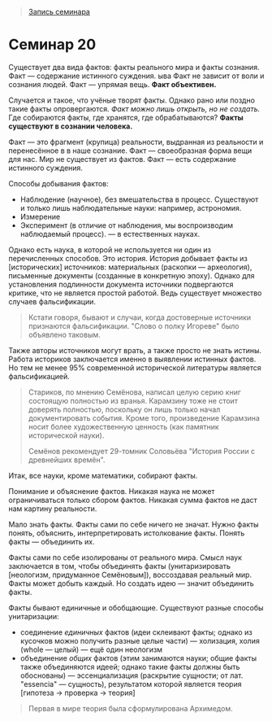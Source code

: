 > [Запись семинара]()

# Семинар 20

Существует два вида фактов: факты реального мира и факты сознания.
Факт — содержание истинного суждения.
ыва
Факт не зависит от воли и сознания людей.
Факт — упрямая вещь.
__Факт объективен.__

Случается и такое, что учёные творят факты.
Однако рано или поздно такие факты опровергаются.
_Факт можно лишь открыть, но не создать._
Где собираются факты, где хранятся, где обрабатываются?
__Факты существуют в сознании человека.__

Факт — это фрагмент (крупица) реальности, выдранная из реальности и перенесённое в в наше сознание.
Факт — своеобразная форма вещи для нас.
Мир не существует из фактов.
Факт — есть содержание истинного суждения.

Способы добывания фактов:
- Наблюдение (научное), без вмешательства в процесс. Существуют и только лишь наблюдательные науки: например, астрономия.
- Измерение
- Эксперимент (в отличие от наблюдения, мы воспроизводим наблюдаемый процесс). — в естественных науках.

Однако есть наука, в которой не используется ни один из перечисленных способов.
Это история.
История добывает факты из [исторических] источников: материальных (раскопки — археология), письменные документы (созданные в конкретную эпоху).
Однако для установления подлинности документа источники подвергаются критике, что не является простой работой.
Ведь существует множество случаев фальсификации.
> Кстати говоря, бывают и случаи, когда достоверные источники признаются фальсификации.
> "Слово о полку Игореве" было объявлено таковым.

Также авторы источников могут врать, а также просто не знать истины.
Работа историков заключается именно в выявлении истинных фактов.
Но тем не менее 95% современной исторической литературы является фальсификацией.

> Стариков, по мнению Семёнова, написал целую серию книг состоящую полностью из вранья.
> Карамзину тоже не стоит доверять полностью, поскольку он лишь только начал документировать события.
> Кроме того, произведение Карамзина носит более художественную ценность (как памятник исторической науки).
>
> Семёнов рекомендует 29-томник Соловьёва "История России с древнейших времён".

Итак, все науки, кроме математики, собирают факты.

Понимание и объяснение фактов.
Никакая наука не может ограничиваться только сбором фактов.
Никакая сумма фактов не даст нам картину реальности.

Мало знать факты.
Факты сами по себе ничего не значат.
Нужно факты понять, объяснить, интерпретировать истолкование факты.
Понять факты — объединить их.

Факты сами по себе изолированы от реального мира.
Смысл наук заключается в том, чтобы объединять факты (унитаризировать [неологизм, придуманное Семёновым]), воссоздавая реальный мир.
Факты может добыть каждый.
Но создать идею — значит объединить факты.

Факты бывают единичные и обобщающие.
Существуют разные способы унитаризации:
- соединение _единичных_ фактов (идеи склеивают факты; однако из кусочков можно получить разные целые части) — холизация, холия (whole — целый) — ещё один неологизм
- объединение _общих_ фактов (этим занимаются науки; общие факты также объединяются идеей; однако такие факты должны быть обоснованы) — эссенциализация (раскрытие сущности; от лат. "essencia" — сущность), результатом которой является теория [гипотеза -> проверка -> теория]
> Первая в мире теория была сформулирована Архимедом.